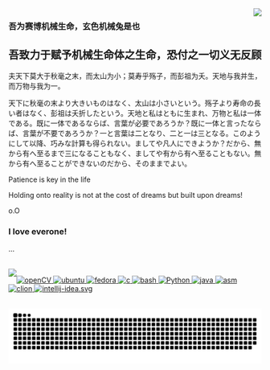 <img align="right" src="https://github-readme-stats.vercel.app/api/top-langs/?username=lz59970062&hide=c&show_icons=true&theme=vue-dark"/>

<p align="left">
   <h3>吾为赛博机械生命，玄色机械兔是也</h3>
   <h2>吾致力于赋予机械生命体之生命，恐付之一切义无反顾</h2>
   <p>夫天下莫大于秋毫之末，而太山为小；莫寿乎殇子，而彭祖为夭。天地与我并生，而万物与我为一。</p>
   <p>天下に秋毫の末より大きいものはなく、太山は小さいという。殇子より寿命の長い者はなく、彭祖は夭折したという。天地と私はともに生まれ、万物と私は一体である。既に一体であるならば、言葉が必要であろうか？既に一体と言ったならば、言葉が不要であろうか？一と言葉は二となり、二と一は三となる。このようにして以降、巧みな計算も得られない。ましてや凡人にできようか？だから、無から有へ至るまで三になることもなく、ましてや有から有へ至ることもない。無から有へ至ることができないのだから、そのままでよい。</p>
   <p>Patience is key in the life</p>
   <p>Holding onto reality is not at the cost of dreams but built upon dreams!</p>
   <p>o.O<p>
   <h3>I love everone!</h3>
   <p>...</p>
</p>
<br>

<img align="left" src="https://github-readme-stats.vercel.app/api?username=lz59970062&show_icons=true&theme=vue-dark"/>

<p align="left">
   <a href="#">
      <img src="https://github.com/get-icon/geticon/blob/master/icons/opencv.svg" alt="openCV" width="40" height="40"/>
   </a>
   <a href="#">
      <img src="https://github.com/get-icon/geticon/blob/master/icons/ubuntu.svg" alt="ubuntu" width="40" height="40"/>
   </a>
   <a href="#">
      <img src="https://avatars.githubusercontent.com/u/547448?s=48&v=4" alt="fedora" width="40" height="40"/>
   </a>
   <a href="#">
      <img src="https://github.com/get-icon/geticon/blob/master/icons/c-plusplus.svg" alt="c" width="40" height="40"/>
   </a>
   <a href="#">
      <img src="https://github.com/get-icon/geticon/blob/master/icons/pytorch.svg" alt="bash" width="40" height="40"/>
   </a>
   <a href="#">
      <img src="https://github.com/get-icon/geticon/blob/master/icons/python.svg" alt="Python" width="40" height="40"/>
   </a>
   <a href="#">
      <img src="https://github.com/get-icon/geticon/blob/master/icons/arduino.svg" alt="java" width="40" height="40"/>
   </a>
   <a href="#">
      <img src="https://github.com/get-icon/geticon/blob/master/icons/tensorflow.svg" alt="asm" width="40" height="40"/>
   </a>
   <a href="#">
      <img src="https://github.com/get-icon/geticon/blob/master/icons/visual-studio-code.svg" alt="clion" width="40" height="40"/>
   </a>
   <a href="#">
      <img src="https://github.com/get-icon/geticon/blob/master/icons/pycharm.svg" alt="intellij-idea.svg" width="40" height="40"/>
   </a>
</p>
<br>


<picture>
  <source media="(prefers-color-scheme: dark)" srcset="https://raw.githubusercontent.com/lily-Robot/lily-Robot/output/github-contribution-grid-snake-dark.svg">
  <source media="(prefers-color-scheme: light)" srcset="https://raw.githubusercontent.com/lily-Robot/lily-Robot/output/github-contribution-grid-snake.svg">
  <img alt="github contribution grid snake animation" src="https://raw.githubusercontent.com/lily-Robot/lily-Robot/output/github-contribution-grid-snake.svg">
</picture>



